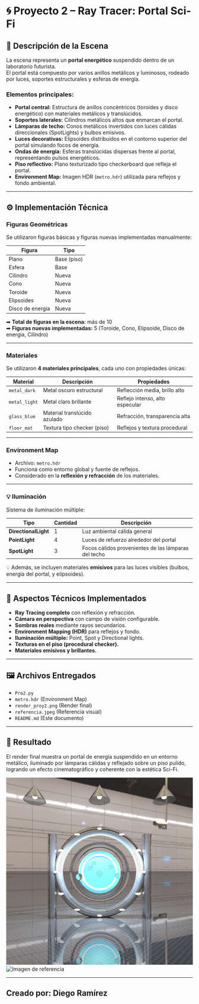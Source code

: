# 🌀 Proyecto 2 – Ray Tracer: Portal Sci-Fi

## 🧩 Descripción de la Escena

La escena representa un **portal energético** suspendido dentro de un laboratorio futurista.  
El portal está compuesto por varios anillos metálicos y luminosos, rodeado por luces, soportes estructurales y esferas de energía.

### Elementos principales:
- **Portal central:** Estructura de anillos concéntricos (toroides y disco energético) con materiales metálicos y translúcidos.
- **Soportes laterales:** Cilindros metálicos altos que enmarcan el portal.
- **Lámparas de techo:** Conos metálicos invertidos con luces cálidas direccionales (SpotLights) y bulbos emisivos.
- **Luces decorativas:** Elipsoides distribuidos en el contorno superior del portal simulando focos de energía.
- **Ondas de energía:** Esferas translúcidas dispersas frente al portal, representando pulsos energéticos.
- **Piso reflectivo:** Plano texturizado tipo checkerboard que refleja el portal.
- **Environment Map:** Imagen HDR (`metro.hdr`) utilizada para reflejos y fondo ambiental.

---

## ⚙️ Implementación Técnica

### Figuras Geométricas
Se utilizaron figuras básicas y figuras nuevas implementadas manualmente:

| Figura | Tipo |
|--------|------|
| Plano | Base (piso)
| Esfera | Base |
| Cilindro | Nueva |
| Cono | Nueva | 
| Toroide | Nueva |
| Elipsoides | Nueva |
| Disco de energia | Nueva |
➡ **Total de figuras en la escena:** más de 10  
➡ **Figuras nuevas implementadas:** 5 (Toroide, Cono, Elipsoide, Disco de energia, Cilindro)

---

### Materiales
Se utilizaron **4 materiales principales**, cada uno con propiedades únicas:

| Material | Descripción | Propiedades |
|-----------|--------------|--------------|
| `metal_dark` | Metal oscuro estructural | Reflección media, brillo alto |
| `metal_light` | Metal claro brillante | Reflejo intenso, alto especular |
| `glass_blue` | Material translúcido azulado | Refracción, transparencia alta |
| `floor_mat` | Textura tipo checker (piso) | Reflejos y textura procedural |

---

### Environment Map
- Archivo: `metro.hdr`  
- Funciona como entorno global y fuente de reflejos.  
- Considerado en la **reflexión y refracción** de los materiales.  

---

### 💡 Iluminación
Sistema de iluminación múltiple:

| Tipo | Cantidad | Descripción |
|------|-----------|-------------|
| **DirectionalLight** | 1 | Luz ambiental cálida general |
| **PointLight** | 4 | Luces de refuerzo alrededor del portal |
| **SpotLight** | 3 | Focos cálidos provenientes de las lámparas del techo |

💡 Además, se incluyen materiales **emisivos** para las luces visibles (bulbos, energía del portal, y elipsoides).

---

## 🧠 Aspectos Técnicos Implementados
- **Ray Tracing completo** con reflexión y refracción.  
- **Cámara en perspectiva** con campo de visión configurable.  
- **Sombras reales** mediante rayos secundarios.  
- **Environment Mapping (HDR)** para reflejos y fondo.  
- **Iluminación múltiple:** Point, Spot y Directional lights.  
- **Texturas en el piso (procedural checker).**  
- **Materiales emisivos y brillantes.**

---

## 🖼️ Archivos Entregados
- `Pro2.py`  
- `metro.hdr` (Environment Map)  
- `render_proy2.png` (Render final)  
- `referencia.jpeg` (Referencia visual)  
- `README.md` (Este documento)

---

## 📸 Resultado
El render final muestra un portal de energía suspendido en un entorno metálico, iluminado por lámparas cálidas y reflejado sobre un piso pulido, logrando un efecto cinematográfico y coherente con la estética Sci-Fi.

![Render final](render_proy2.png)
![Imagen de referencia](referencia.png)

---

## Creado por: Diego Ramírez

